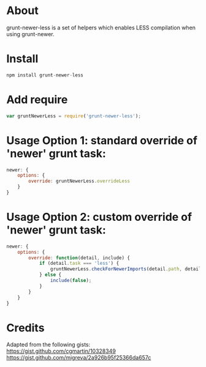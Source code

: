# About
grunt-newer-less is a set of helpers which enables LESS compilation when using grunt-newer.


# Install

```javascript
npm install grunt-newer-less
```

# Add require

```javascript
var gruntNewerLess = require('grunt-newer-less');
```

# Usage Option 1: standard override of 'newer' grunt task:

```javascript
newer: {
    options: {
        override: gruntNewerLess.overrideLess
    }
}
```

# Usage Option 2: custom override of 'newer' grunt task:

```javascript
newer: {
    options: {
        override: function(detail, include) {
            if (detail.task === 'less') {
                gruntNewerLess.checkForNewerImports(detail.path, detail.time, include);
            } else {
                include(false);
            }
        }
    }
}
```

# Credits
Adapted from the following gists:
https://gist.github.com/cgmartin/10328349
https://gist.github.com/migreva/2a926b95f25366da657c




